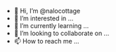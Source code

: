 - 👋 Hi, I’m @nalocottage
- 👀 I’m interested in ...
- 🌱 I’m currently learning ...
- 💞️ I’m looking to collaborate on ...
- 📫 How to reach me ...

<!---
nalocottage/nalocottage is a ✨ special ✨ repository because its `README.md` (this file) appears on your GitHub profile.
You can click the Preview link to take a look at your changes.
--->
